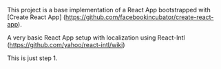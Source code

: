 This project is a base implementation of a React App
bootstrapped with [Create React App] (https://github.com/facebookincubator/create-react-app).

A very basic React App setup with localization using React-Intl (https://github.com/yahoo/react-intl/wiki)

This is just step 1.
